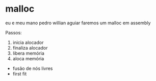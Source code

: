 # malloc
eu e meu mano pedro willian aguiar faremos um malloc em assembly

Passos:
1. inicia alocador
2. finaliza alocador
3. libera memória
4. aloca memória

+ fusão de nós livres
+ first fit
